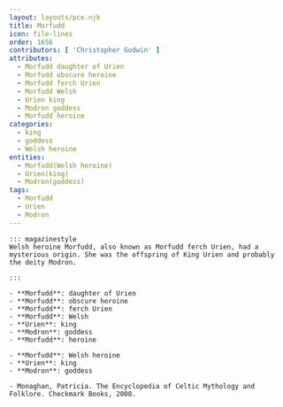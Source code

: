 ```yaml
---
layout: layouts/pce.njk
title: Morfudd
icon: file-lines
order: 1656
contributors: [ 'Christopher Godwin' ]
attributes:
  - Morfudd daughter of Urien
  - Morfudd obscure heroine
  - Morfudd ferch Urien
  - Morfudd Welsh
  - Urien king
  - Modron goddess
  - Morfudd heroine
categories:
  - king
  - goddess
  - Welsh heroine
entities:
  - Morfudd(Welsh heroine)
  - Urien(king)
  - Modron(goddess)
tags:
  - Morfudd
  - Urien
  - Modron
---
```

``` tab [group1:Info]
::: magazinestyle
Welsh heroine Morfudd, also known as Morfudd ferch Urien, had a mysterious origin. She was the offspring of King Urien and probably the deity Modron.

:::
```
``` tab [group1:Attributes]
- **Morfudd**: daughter of Urien
- **Morfudd**: obscure heroine
- **Morfudd**: ferch Urien
- **Morfudd**: Welsh
- **Urien**: king
- **Modron**: goddess
- **Morfudd**: heroine
```
``` tab [group1:Entities]
- **Morfudd**: Welsh heroine
- **Urien**: king
- **Modron**: goddess
```
``` tab [group1:Sources]
- Monaghan, Patricia. The Encyclopedia of Celtic Mythology and Folklore. Checkmark Books, 2008.
```
